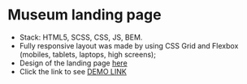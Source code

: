    # Museum landing page
- Stack: HTML5, SCSS, CSS, JS, BEM.
- Fully responsive layout was made by using CSS Grid and Flexbox (mobiles, tablets, laptops, high screens);
- Design of the landing page [here](https://www.figma.com/file/HL3XGt5ZatvJoYBhOaWY5x/museum-prototype?node-id=10326%3A1988)
- Click the link to see [DEMO LINK](https://alinaShchavinska.github.io/Museum_2/)

